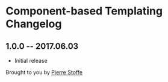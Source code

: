 # Component-based Templating Changelog

## 1.0.0 -- 2017.06.03

* Initial release

Brought to you by [Pierre Stoffe](https://pierrestoffe.be)

